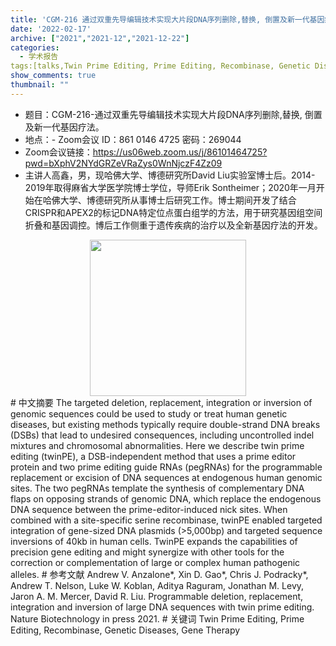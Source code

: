 ```yaml
---
title: 'CGM-216 通过双重先导编辑技术实现大片段DNA序列删除,替换, 倒置及新一代基因疗法。'
date: '2022-02-17'
archive: ["2021","2021-12","2021-12-22"]
categories:
  - 学术报告
tags:[talks,Twin Prime Editing, Prime Editing, Recombinase, Genetic Diseases, Gene Therapy]
show_comments: true
thumbnail: ""
---
```

- 题目：CGM-216-通过双重先导编辑技术实现大片段DNA序列删除,替换, 倒置及新一代基因疗法。
- 地点：- Zoom会议 ID：861 0146 4725 密码：269044
- Zoom会议链接：https://us06web.zoom.us/j/86101464725?pwd=bXphV2NYdGRZeVRaZys0WnNjczF4Zz09
- 主讲人高鑫，男，现哈佛大学、博德研究所David Liu实验室博士后。2014-2019年取得麻省大学医学院博士学位，导师Erik Sontheimer；2020年一月开始在哈佛大学、博德研究所从事博士后研究工作。博士期间开发了结合CRISPR和APEX2的标记DNA特定位点蛋白组学的方法，用于研究基因组空间折叠和基因调控。博后工作侧重于遗传疾病的治疗以及全新基因疗法的开发。
<div align="center">
<img src="https://github.com/cgmonline/cgmonline/blob/master/image/2022_Xin_Gao.jpg?raw=true" height=250>
</div>
# 中文摘要
The targeted deletion, replacement, integration or inversion of genomic sequences could be used to study or treat human genetic diseases, but existing methods typically require double-strand DNA breaks (DSBs) that lead to undesired consequences, including uncontrolled indel mixtures and chromosomal abnormalities. Here we describe twin prime editing (twinPE), a DSB-independent method that uses a prime editor protein and two prime editing guide RNAs (pegRNAs) for the programmable replacement or excision of DNA sequences at endogenous human genomic sites. The two pegRNAs template the synthesis of complementary DNA flaps on opposing strands of genomic DNA, which replace the endogenous DNA sequence between the prime-editor-induced nick sites. When combined with a site-specific serine recombinase, twinPE enabled targeted integration of gene-sized DNA plasmids (>5,000<U+2009>bp) and targeted sequence inversions of 40<U+2009>kb in human cells. TwinPE expands the capabilities of precision gene editing and might synergize with other tools for the correction or complementation of large or complex human pathogenic alleles.
# 参考文献
Andrew V. Anzalone*, Xin D. Gao*, Chris J. Podracky*, Andrew T. Nelson, Luke W. Koblan, Aditya Raguram, Jonathan M. Levy, Jaron A. M. Mercer, David R. Liu. Programmable deletion, replacement, integration and inversion of large DNA sequences with twin prime editing. Nature Biotechnology in press 2021. 
# 关键词
Twin Prime Editing, Prime Editing, Recombinase, Genetic Diseases, Gene Therapy
